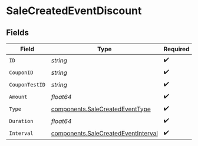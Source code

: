 # SaleCreatedEventDiscount


## Fields

| Field                                                                                      | Type                                                                                       | Required                                                                                   | Description                                                                                |
| ------------------------------------------------------------------------------------------ | ------------------------------------------------------------------------------------------ | ------------------------------------------------------------------------------------------ | ------------------------------------------------------------------------------------------ |
| `ID`                                                                                       | *string*                                                                                   | :heavy_check_mark:                                                                         | N/A                                                                                        |
| `CouponID`                                                                                 | *string*                                                                                   | :heavy_check_mark:                                                                         | N/A                                                                                        |
| `CouponTestID`                                                                             | *string*                                                                                   | :heavy_check_mark:                                                                         | N/A                                                                                        |
| `Amount`                                                                                   | *float64*                                                                                  | :heavy_check_mark:                                                                         | N/A                                                                                        |
| `Type`                                                                                     | [components.SaleCreatedEventType](../../models/components/salecreatedeventtype.md)         | :heavy_check_mark:                                                                         | N/A                                                                                        |
| `Duration`                                                                                 | *float64*                                                                                  | :heavy_check_mark:                                                                         | N/A                                                                                        |
| `Interval`                                                                                 | [components.SaleCreatedEventInterval](../../models/components/salecreatedeventinterval.md) | :heavy_check_mark:                                                                         | N/A                                                                                        |